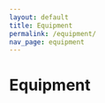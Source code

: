 ```yaml
---
layout: default
title: Equipment
permalink: /equipment/
nav_page: equipment
---
```


<h1>Equipment</h1>
